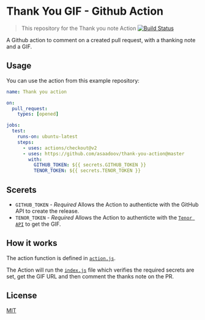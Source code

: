# Thank You GIF - Github Action

> This repository for the Thank you note Action
[![Build Status](https://github.com/probot/example-github-action/workflows/Test/badge.svg)](https://github.com/asaadoov/thank-you-action/actions)

A Github action to comment on a created pull request, with a thanking note and a GIF.

## Usage

You can use the action from this example repository:

```yml
name: Thank you action

on:
  pull_request:
    types: [opened]

jobs:
  test:
    runs-on: ubuntu-latest
    steps:
      - uses: actions/checkout@v2
      - uses: https://github.com/asaadoov/thank-you-action@master
        with:
          GITHUB_TOKEN: ${{ secrets.GITHUB_TOKEN }}
          TENOR_TOKEN: ${{ secrets.TENOR_TOKEN }}
```

## Scerets
- `GITHUB_TOKEN` - _Required_ Allows the Action to authenticte with the GitHub API to create the release.
- `TENOR_TOKEN` - _Required_ Allows the Action to authenticte with the [`Tenor API`](https://developers.google.com/tenor/guides/quickstart) to get the GIF.

## How it works

The action function is defined in [`action.js`](src/action.js).

The Action will run the [`index.js`](dist/index.js) file which verifies the required secrets are set, get the GIF URL and then comment the thanks note on the PR.

## License

[MIT](LICENSE)
